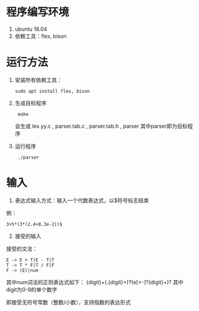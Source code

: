 # 程序编写环境
1. ubuntu 18.04
2. 依赖工具：flex, bison
# 运行方法
1. 安装所有依赖工具：

       sudo apt install flex, bison
2. 生成目标程序

        make

    会生成 lex.yy.c , parser.tab.c , parser.tab.h , parser
    其中parser即为目标程序
3. 运行程序

        ./parser
# 输入
1. 表达式输入方式：输入一个代数表达式，以$符号标志结束

例：
```
3+5*(3*(2.4+8.3e-2))$ 
```
2. 接受的输入

接受的文法：
```
E -> E + T|E - T|T
T -> T * F|T / F|F
F -> (E)|num
```
其中num词法的正则表达式如下：
        {digit}+(\.{digit}+)?(e[+\-]?{digit}+)?
其中digit为0-9的单个数字

即接受无符号常数（整数/小数），支持指数的表达形式